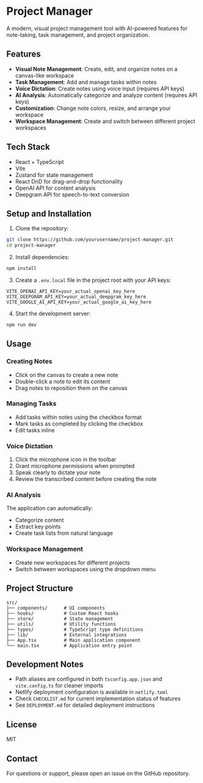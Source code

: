 # Project Manager

A modern, visual project management tool with AI-powered features for note-taking, task management, and project organization.

## Features

- **Visual Note Management**: Create, edit, and organize notes on a canvas-like workspace
- **Task Management**: Add and manage tasks within notes
- **Voice Dictation**: Create notes using voice input (requires API keys)
- **AI Analysis**: Automatically categorize and analyze content (requires API keys)
- **Customization**: Change note colors, resize, and arrange your workspace
- **Workspace Management**: Create and switch between different project workspaces

## Tech Stack

- React + TypeScript
- Vite
- Zustand for state management
- React DnD for drag-and-drop functionality
- OpenAI API for content analysis
- Deepgram API for speech-to-text conversion

## Setup and Installation

1. Clone the repository:
```bash
git clone https://github.com/yourusername/project-manager.git
cd project-manager
```

2. Install dependencies:
```bash
npm install
```

3. Create a `.env.local` file in the project root with your API keys:
```
VITE_OPENAI_API_KEY=your_actual_openai_key_here
VITE_DEEPGRAM_API_KEY=your_actual_deepgram_key_here
VITE_GOOGLE_AI_API_KEY=your_actual_google_ai_key_here
```

4. Start the development server:
```bash
npm run dev
```

## Usage

### Creating Notes
- Click on the canvas to create a new note
- Double-click a note to edit its content
- Drag notes to reposition them on the canvas

### Managing Tasks
- Add tasks within notes using the checkbox format
- Mark tasks as completed by clicking the checkbox
- Edit tasks inline

### Voice Dictation
1. Click the microphone icon in the toolbar
2. Grant microphone permissions when prompted
3. Speak clearly to dictate your note
4. Review the transcribed content before creating the note

### AI Analysis
The application can automatically:
- Categorize content
- Extract key points
- Create task lists from natural language

### Workspace Management
- Create new workspaces for different projects
- Switch between workspaces using the dropdown menu

## Project Structure

```
src/
├── components/      # UI components
├── hooks/           # Custom React hooks
├── store/           # State management
├── utils/           # Utility functions
├── types/           # TypeScript type definitions
├── lib/             # External integrations
├── App.tsx          # Main application component
└── main.tsx         # Application entry point
```

## Development Notes

- Path aliases are configured in both `tsconfig.app.json` and `vite.config.ts` for cleaner imports
- Netlify deployment configuration is available in `netlify.toml`
- Check `CHECKLIST.md` for current implementation status of features
- See `DEPLOYMENT.md` for detailed deployment instructions

## License

MIT

## Contact

For questions or support, please open an issue on the GitHub repository. 